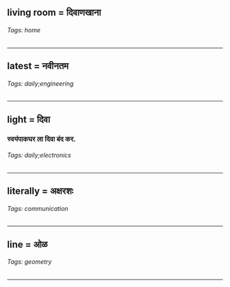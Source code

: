 ## living room = दिवाणखाना

###### Tags: home

---
## latest = नवीनतम

###### Tags: daily;engineering

---
## light = दिवा

### स्वयंपाकघर ला दिवा बंद कर.

###### Tags: daily;electronics

---
## literally = अक्षरशः

###### Tags: communication

---
## line = ओळ

###### Tags: geometry

---
